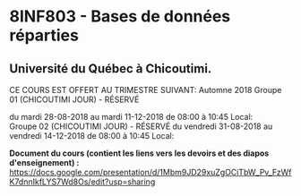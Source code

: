 # 8INF803 - Bases de données réparties  
## Université du Québec à Chicoutimi.

CE COURS EST OFFERT AU TRIMESTRE SUIVANT:
Automne 2018
Groupe 01 (CHICOUTIMI JOUR) - RÉSERVÉ

du	mardi	28-08-2018	au	mardi	11-12-2018	de	08:00	à	10:45	Local:		
Groupe 02 (CHICOUTIMI JOUR) - RÉSERVÉ
du	vendredi	31-08-2018	au	vendredi	14-12-2018	de	08:00	à	10:45	Local:	

**Document du cours (contient les liens vers les devoirs et des diapos d'enseignement) :**
https://docs.google.com/presentation/d/1Mbm9JD29xuZgOCiTbW_Pv_FzWfK7dnnIkfLYS7Wd8Os/edit?usp=sharing
